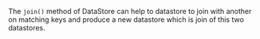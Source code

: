 The `join()` method of DataStore can help to datastore to join with another on matching keys and produce a new datastore which is join of this two datastores.